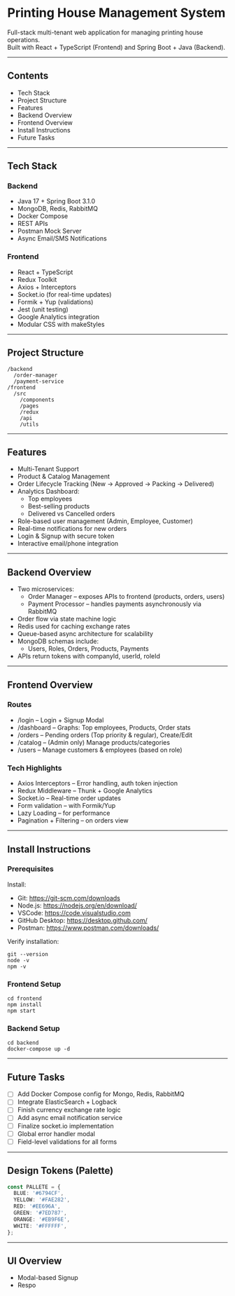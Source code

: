 # Printing House Management System

Full-stack multi-tenant web application for managing printing house operations.  
Built with React + TypeScript (Frontend) and Spring Boot + Java (Backend).

---

## Contents

- Tech Stack
- Project Structure
- Features
- Backend Overview
- Frontend Overview
- Install Instructions
- Future Tasks

---

## Tech Stack

### Backend
- Java 17 + Spring Boot 3.1.0
- MongoDB, Redis, RabbitMQ
- Docker Compose
- REST APIs
- Postman Mock Server
- Async Email/SMS Notifications

### Frontend
- React + TypeScript
- Redux Toolkit
- Axios + Interceptors
- Socket.io (for real-time updates)
- Formik + Yup (validations)
- Jest (unit testing)
- Google Analytics integration
- Modular CSS with makeStyles

---

## Project Structure

```
/backend
  /order-manager
  /payment-service
/frontend
  /src
    /components
    /pages
    /redux
    /api
    /utils
```

---

## Features

- Multi-Tenant Support
- Product & Catalog Management
- Order Lifecycle Tracking (New → Approved → Packing → Delivered)
- Analytics Dashboard:
  - Top employees
  - Best-selling products
  - Delivered vs Cancelled orders
- Role-based user management (Admin, Employee, Customer)
- Real-time notifications for new orders
- Login & Signup with secure token
- Interactive email/phone integration

---

## Backend Overview

- Two microservices:
  - Order Manager – exposes APIs to frontend (products, orders, users)
  - Payment Processor – handles payments asynchronously via RabbitMQ
- Order flow via state machine logic
- Redis used for caching exchange rates
- Queue-based async architecture for scalability
- MongoDB schemas include:
  - Users, Roles, Orders, Products, Payments
- APIs return tokens with companyId, userId, roleId

---

## Frontend Overview

### Routes
- /login – Login + Signup Modal
- /dashboard – Graphs: Top employees, Products, Order stats
- /orders – Pending orders (Top priority & regular), Create/Edit
- /catalog – (Admin only) Manage products/categories
- /users – Manage customers & employees (based on role)

### Tech Highlights
- Axios Interceptors – Error handling, auth token injection
- Redux Middleware – Thunk + Google Analytics
- Socket.io – Real-time order updates
- Form validation – with Formik/Yup
- Lazy Loading – for performance
- Pagination + Filtering – on orders view

---

## Install Instructions

### Prerequisites

Install:

- Git: https://git-scm.com/downloads  
- Node.js: https://nodejs.org/en/download/  
- VSCode: https://code.visualstudio.com  
- GitHub Desktop: https://desktop.github.com/  
- Postman: https://www.postman.com/downloads/

Verify installation:

```
git --version
node -v
npm -v
```

### Frontend Setup

```
cd frontend
npm install
npm start
```

### Backend Setup

```
cd backend
docker-compose up -d
```

---

## Future Tasks

- [ ] Add Docker Compose config for Mongo, Redis, RabbitMQ
- [ ] Integrate ElasticSearch + Logback
- [ ] Finish currency exchange rate logic
- [ ] Add async email notification service
- [ ] Finalize socket.io implementation
- [ ] Global error handler modal
- [ ] Field-level validations for all forms

---

## Design Tokens (Palette)

```ts
const PALLETE = {
  BLUE: '#6794CF',
  YELLOW: '#FAE282',
  RED: '#EE696A',
  GREEN: '#7ED787',
  ORANGE: '#EB9F6E',
  WHITE: '#FFFFFF',
};
```

---

## UI Overview

- Modal-based Signup
- Respo
